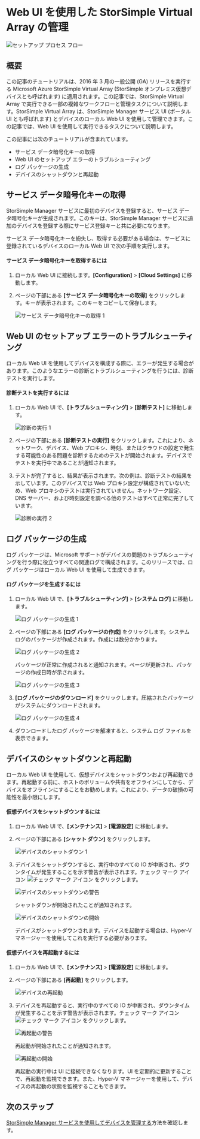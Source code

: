 <properties 
   pageTitle="StorSimple Virtual Array の Web UI による管理 | Microsoft Azure"
   description="StorSimple Virtual Array の Web UI を使用して、基本的なデバイス管理タスクを実行する方法について説明します。"
   services="storsimple"
   documentationCenter="NA"
   authors="alkohli"
   manager="carmonm"
   editor="" />
<tags 
   ms.service="storsimple"
   ms.devlang="NA"
   ms.topic="article"
   ms.tgt_pltfrm="NA"
   ms.workload="TBD"
   ms.date="04/07/2016"
   ms.author="alkohli" />

# Web UI を使用した StorSimple Virtual Array の管理

![セットアップ プロセス フロー](./media/storsimple-ova-web-ui-admin/manage4.png)

## 概要

この記事のチュートリアルは、2016 年 3 月の一般公開 (GA) リリースを実行する Microsoft Azure StorSimple Virtual Array (StorSimple オンプレミス仮想デバイスとも呼ばれます) に適用されます。この記事では、StorSimple Virtual Array で実行できる一部の複雑なワークフローと管理タスクについて説明します。StorSimple Virtual Array は、StorSimple Manager サービス UI (ポータル UI とも呼ばれます) とデバイスのローカル Web UI を使用して管理できます。この記事では、Web UI を使用して実行できるタスクについて説明します。

この記事には次のチュートリアルが含まれています。

- サービス データ暗号化キーの取得
- Web UI のセットアップ エラーのトラブルシューティング
- ログ パッケージの生成
- デバイスのシャットダウンと再起動

## サービス データ暗号化キーの取得

StorSimple Manager サービスに最初のデバイスを登録すると、サービス データ暗号化キーが生成されます。このキーは、StorSimple Manager サービスに追加のデバイスを登録する際にサービス登録キーと共に必要になります。

サービス データ暗号化キーを紛失し、取得する必要がある場合は、サービスに登録されているデバイスのローカル Web UI で次の手順を実行します。

#### サービス データ暗号化キーを取得するには

1. ローカル Web UI に接続します。**[Configuration]** > **[Cloud Settings]** に移動します。
  

2. ページの下部にある **[サービス データ暗号化キーの取得]** をクリックします。キーが表示されます。このキーをコピーして保存します。
  	
	![サービス データ暗号化キーの取得 1](./media/storsimple-ova-web-ui-admin/image27.png)
   


## Web UI のセットアップ エラーのトラブルシューティング

ローカル Web UI を使用してデバイスを構成する際に、エラーが発生する場合があります。このようなエラーの診断とトラブルシューティングを行うには、診断テストを実行します。

#### 診断テストを実行するには

1. ローカル Web UI で、**[トラブルシューティング]** > **[診断テスト]** に移動します。

    ![診断の実行 1](./media/storsimple-ova-web-ui-admin/image29.png)

2. ページの下部にある **[診断テストの実行]** をクリックします。これにより、ネットワーク、デバイス、Web プロキシ、時刻、またはクラウドの設定で発生する可能性のある問題を診断するためのテストが開始されます。デバイスでテストを実行中であることが通知されます。

3. テストが完了すると、結果が表示されます。次の例は、診断テストの結果を示しています。このデバイスでは Web プロキシ設定が構成されていないため、Web プロキシのテストは実行されていません。ネットワーク設定、DNS サーバー、および時刻設定を調べる他のテストはすべて正常に完了しています。

    ![診断の実行 2](./media/storsimple-ova-web-ui-admin/image30.png)

## ログ パッケージの生成

ログ パッケージは、Microsoft サポートがデバイスの問題のトラブルシューティングを行う際に役立つすべての関連ログで構成されます。このリリースでは、ログ パッケージはローカル Web UI を使用して生成できます。

#### ログ パッケージを生成するには

1. ローカル Web UI で、**[トラブルシューティング]** > **[システム ログ]** に移動します。

    ![ログ パッケージの生成 1](./media/storsimple-ova-web-ui-admin/image31.png)

2. ページの下部にある **[ログ パッケージの作成]** をクリックします。システム ログのパッケージが作成されます。作成には数分かかります。

    ![ログ パッケージの生成 2](./media/storsimple-ova-web-ui-admin/image32.png)

    パッケージが正常に作成されると通知されます。ページが更新され、パッケージの作成日時が示されます。

    ![ログ パッケージの生成 3](./media/storsimple-ova-web-ui-admin/image33.png)

3. **[ログ パッケージのダウンロード]** をクリックします。圧縮されたパッケージがシステムにダウンロードされます。

    ![ログ パッケージの生成 4](./media/storsimple-ova-web-ui-admin/image34.png)

4. ダウンロードしたログ パッケージを解凍すると、システム ログ ファイルを表示できます。

## デバイスのシャットダウンと再起動

ローカル Web UI を使用して、仮想デバイスをシャットダウンおよび再起動できます。再起動する前に、ホストのボリュームや共有をオフラインにしてから、デバイスをオフラインにすることをお勧めします。これにより、データの破損の可能性を最小限にします。

#### 仮想デバイスをシャットダウンするには

1. ローカル Web UI で、**[メンテナンス]** > **[電源設定]** に移動します。

2. ページの下部にある **[シャット ダウン]** をクリックします。

    ![デバイスのシャットダウン 1](./media/storsimple-ova-web-ui-admin/image36.png)

3. デバイスをシャットダウンすると、実行中のすべての IO が中断され、ダウンタイムが発生することを示す警告が表示されます。チェック マーク アイコン ![チェック マーク アイコン](./media/storsimple-ova-web-ui-admin/image3.png) をクリックします。

    ![デバイスのシャットダウンの警告](./media/storsimple-ova-web-ui-admin/image37.png)

    シャットダウンが開始されたことが通知されます。

    ![デバイスのシャットダウンの開始](./media/storsimple-ova-web-ui-admin/image38.png)

    デバイスがシャットダウンされます。デバイスを起動する場合は、Hyper-V マネージャーを使用してこれを実行する必要があります。

#### 仮想デバイスを再起動するには

1. ローカル Web UI で、**[メンテナンス]** > **[電源設定]** に移動します。

2. ページの下部にある **[再起動]** をクリックします。

    ![デバイスの再起動](./media/storsimple-ova-web-ui-admin/image36.png)

3. デバイスを再起動すると、実行中のすべての IO が中断され、ダウンタイムが発生することを示す警告が表示されます。チェック マーク アイコン ![チェック マーク アイコン](./media/storsimple-ova-web-ui-admin/image3.png) をクリックします。

    ![再起動の警告](./media/storsimple-ova-web-ui-admin/image37.png)

    再起動が開始されたことが通知されます。

    ![再起動の開始](./media/storsimple-ova-web-ui-admin/image39.png)

    再起動の実行中は UI に接続できなくなります。UI を定期的に更新することで、再起動を監視できます。また、Hyper-V マネージャーを使用して、デバイスの再起動の状態を監視することもできます。

## 次のステップ

[StorSimple Manager サービスを使用してデバイスを管理する](storsimple-manager-service-administration.md)方法を確認します。

<!---HONumber=AcomDC_0413_2016-->